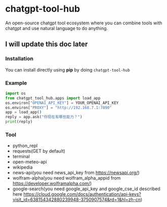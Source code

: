 # chatgpt-tool-hub
An open-source chatgpt tool ecosystem where you can combine tools with chatgpt and use natural language to do anything.

## I will update this doc later

### Installation
You can install directly using **pip** by doing `chatgpt-tool-hub`

### Example
```python
import os
from chatgpt_tool_hub.apps import load_app
os.environ["OPENAI_API_KEY"] = YOUR_OPENAI_API_KEY
os.environ["PROXY"] = "http://192.168.7.1:7890"
app = load_app()
reply = app.ask("你现在有哪些能力？")
print(reply)
```


### Tool
- python_repl
- requests(GET by default)
- terminal
- open-meteo-api
- wikipedia
- news-api(you need news_api_key from https://newsapi.org/)
- wolfram-alpha(you need wolfram_alpha_appid from https://developer.wolframalpha.com/)
- google-search(you need google_api_key and google_cse_id described here https://cloud.google.com/docs/authentication/api-keys?visit_id=638154342880239948-3750907574&rd=1&hl=zh-cn)
